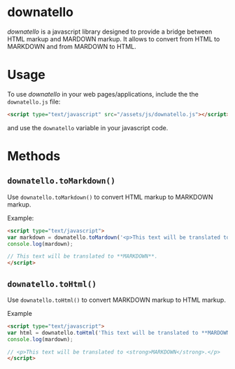 # downatello

*downatello* is a javascript library designed to provide a bridge between HTML markup and MARDOWN markup.
It allows to convert from HTML to MARKDOWN and from MARDOWN to HTML.


# Usage

To use *downatello* in your web pages/applications, include the the ```downatello.js``` file:

```html
<script type="text/javascript" src="/assets/js/downatello.js"></script>
```

and use the ```downatello``` variable in your javascript code.

# Methods

## ```downatello.toMarkdown()```

Use ```downatello.toMarkdown()``` to convert HTML markup to MARKDOWN markup.

Example: 

```html
<script type="text/javascript">
var markdown = downatello.toMardown('<p>This text will be translated to <strong>MARDOWN</strong>.</p>');
console.log(mardown);

// This text will be translated to **MARKDOWN**.
</script>
```

## ```downatello.toHtml()```

Use ```downatello.toHtml()``` to convert MARKDOWN markup to HTML markup.

Example

```html
<script type="text/javascript">
var html = downatello.toHtml('This text will be translated to **MARDOWN**.');
console.log(mardown);

// <p>This text will be translated to <strong>MARKDOWN</strong>.</p>
</script>
```
